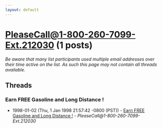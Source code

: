 ```yaml
---
layout: default
---
```


# PleaseCall@1-800-260-7099-Ext.212030 (1 posts)

_Be aware that many list participants used multiple email addresses over their time active on the list. As such this page may not contain all threads available._

## Threads

### Earn FREE Gasoline and Long Distance !
+ 1998-01-02 (Thu, 1 Jan 1998 21:57:42 -0800 (PST)) - [Earn FREE Gasoline and Long Distance !](/archive/1998/01/685710ca5f322c5883d057f7120252d83b65ca4d058a9cf633196d9c77b56e84) - _PleaseCall@1-800-260-7099-Ext.212030_

